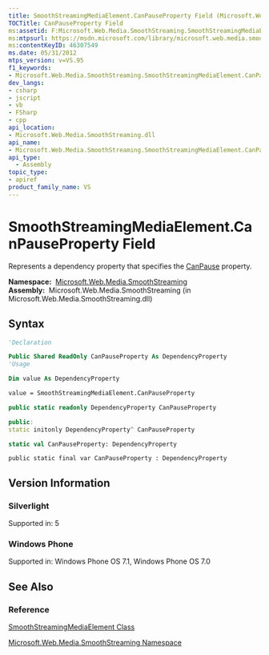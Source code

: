 ```yaml
---
title: SmoothStreamingMediaElement.CanPauseProperty Field (Microsoft.Web.Media.SmoothStreaming)
TOCTitle: CanPauseProperty Field
ms:assetid: F:Microsoft.Web.Media.SmoothStreaming.SmoothStreamingMediaElement.CanPauseProperty
ms:mtpsurl: https://msdn.microsoft.com/library/microsoft.web.media.smoothstreaming.smoothstreamingmediaelement.canpauseproperty(v=VS.95)
ms:contentKeyID: 46307549
ms.date: 05/31/2012
mtps_version: v=VS.95
f1_keywords:
- Microsoft.Web.Media.SmoothStreaming.SmoothStreamingMediaElement.CanPauseProperty
dev_langs:
- csharp
- jscript
- vb
- FSharp
- cpp
api_location:
- Microsoft.Web.Media.SmoothStreaming.dll
api_name:
- Microsoft.Web.Media.SmoothStreaming.SmoothStreamingMediaElement.CanPauseProperty
api_type:
  - Assembly
topic_type:
- apiref
product_family_name: VS
---
```


# SmoothStreamingMediaElement.CanPauseProperty Field

Represents a dependency property that specifies the [CanPause](smoothstreamingmediaelement-canpause-property-microsoft-web-media-smoothstreaming_1.md) property.

**Namespace:**  [Microsoft.Web.Media.SmoothStreaming](microsoft-web-media-smoothstreaming-namespace_1.md)  
**Assembly:**  Microsoft.Web.Media.SmoothStreaming (in Microsoft.Web.Media.SmoothStreaming.dll)

## Syntax

```vb
'Declaration

Public Shared ReadOnly CanPauseProperty As DependencyProperty
'Usage

Dim value As DependencyProperty

value = SmoothStreamingMediaElement.CanPauseProperty
```

```csharp
public static readonly DependencyProperty CanPauseProperty
```

```cpp
public:
static initonly DependencyProperty^ CanPauseProperty
```

``` fsharp
static val CanPauseProperty: DependencyProperty
```

```jscript
public static final var CanPauseProperty : DependencyProperty
```

## Version Information

### Silverlight

Supported in: 5  

### Windows Phone

Supported in: Windows Phone OS 7.1, Windows Phone OS 7.0  

## See Also

### Reference

[SmoothStreamingMediaElement Class](smoothstreamingmediaelement-class-microsoft-web-media-smoothstreaming_1.md)

[Microsoft.Web.Media.SmoothStreaming Namespace](microsoft-web-media-smoothstreaming-namespace_1.md)
